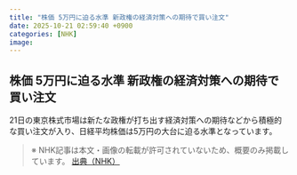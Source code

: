 ```yaml
---
title: "株価 5万円に迫る水準 新政権の経済対策への期待で買い注文"
date: 2025-10-21 02:59:40 +0900
categories: [NHK]
image: 
---
```

## 株価 5万円に迫る水準 新政権の経済対策への期待で買い注文

21日の東京株式市場は新たな政権が打ち出す経済対策への期待などから積極的な買い注文が入り、日経平均株価は5万円の大台に迫る水準となっています。

> ※ NHK記事は本文・画像の転載が許可されていないため、概要のみ掲載しています。
[出典（NHK）](http://www3.nhk.or.jp/news/html/20251021/k10014954341000.html)
